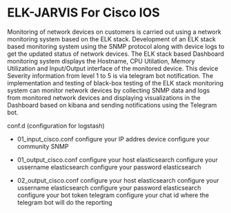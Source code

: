 ﻿# ELK-JARVIS For Cisco IOS

Monitoring of network devices on customers is carried out using a network monitoring system based on the ELK stack. Development of an ELK stack based monitoring system using the SNMP protocol along with device logs to get the updated status of network devices. The ELK stack based Dashboard monitoring system displays the Hostname, CPU Utilation, Memory Utilization and Input/Output interface of the monitored device. This device Severity information from level 1 to 5 is via telegram bot notification. The implementation and testing of black-box testing of the ELK stack monitoring system can monitor network devices by collecting SNMP data and logs from monitored network devices and displaying visualizations in the Dashboard based on kibana and sending notifications using the Telegram bot.

conf.d (configuration for logstash)
  - 01_input_cisco.conf
  configure your IP addres device
  configure your community SNMP
  
  - 01_output_cisco.conf
  configure your host elasticsearch
  configure your ussername elasticsearch
  configure your password elasticsearch
  
  - 02_output_cisco.conf
  configure your host elasticsearch
  configure your ussername elasticsearch
  configure your password elasticsearch
  configure your bot token telegram
  configure your chat id where the telegram bot will do the reporting
